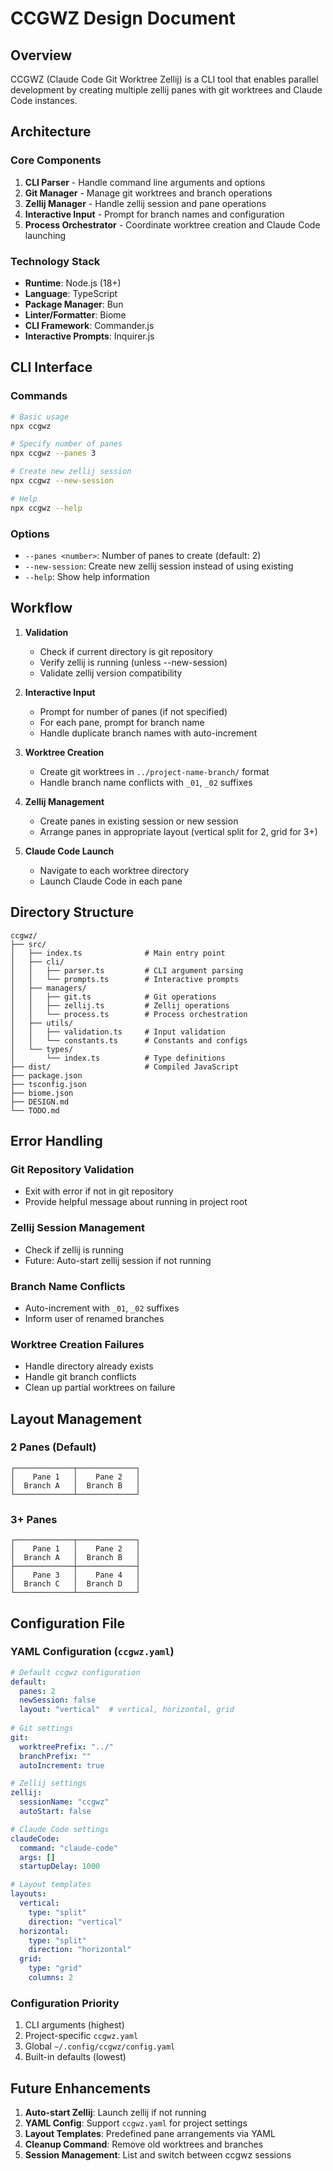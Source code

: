 # CCGWZ Design Document

## Overview

CCGWZ (Claude Code Git Worktree Zellij) is a CLI tool that enables parallel development by creating multiple zellij panes with git worktrees and Claude Code instances.

## Architecture

### Core Components

1. **CLI Parser** - Handle command line arguments and options
2. **Git Manager** - Manage git worktrees and branch operations  
3. **Zellij Manager** - Handle zellij session and pane operations
4. **Interactive Input** - Prompt for branch names and configuration
5. **Process Orchestrator** - Coordinate worktree creation and Claude Code launching

### Technology Stack

- **Runtime**: Node.js (18+)
- **Language**: TypeScript
- **Package Manager**: Bun
- **Linter/Formatter**: Biome
- **CLI Framework**: Commander.js
- **Interactive Prompts**: Inquirer.js

## CLI Interface

### Commands

```bash
# Basic usage
npx ccgwz

# Specify number of panes
npx ccgwz --panes 3

# Create new zellij session
npx ccgwz --new-session

# Help
npx ccgwz --help
```

### Options

- `--panes <number>`: Number of panes to create (default: 2)
- `--new-session`: Create new zellij session instead of using existing
- `--help`: Show help information

## Workflow

1. **Validation**
   - Check if current directory is git repository
   - Verify zellij is running (unless --new-session)
   - Validate zellij version compatibility

2. **Interactive Input**
   - Prompt for number of panes (if not specified)
   - For each pane, prompt for branch name
   - Handle duplicate branch names with auto-increment

3. **Worktree Creation**
   - Create git worktrees in `../project-name-branch/` format
   - Handle branch name conflicts with `_01`, `_02` suffixes

4. **Zellij Management**
   - Create panes in existing session or new session
   - Arrange panes in appropriate layout (vertical split for 2, grid for 3+)

5. **Claude Code Launch**
   - Navigate to each worktree directory
   - Launch Claude Code in each pane

## Directory Structure

```
ccgwz/
├── src/
│   ├── index.ts              # Main entry point
│   ├── cli/
│   │   ├── parser.ts         # CLI argument parsing
│   │   └── prompts.ts        # Interactive prompts
│   ├── managers/
│   │   ├── git.ts            # Git operations
│   │   ├── zellij.ts         # Zellij operations
│   │   └── process.ts        # Process orchestration
│   ├── utils/
│   │   ├── validation.ts     # Input validation
│   │   └── constants.ts      # Constants and configs
│   └── types/
│       └── index.ts          # Type definitions
├── dist/                     # Compiled JavaScript
├── package.json
├── tsconfig.json
├── biome.json
├── DESIGN.md
└── TODO.md
```

## Error Handling

### Git Repository Validation
- Exit with error if not in git repository
- Provide helpful message about running in project root

### Zellij Session Management
- Check if zellij is running
- Future: Auto-start zellij session if not running

### Branch Name Conflicts
- Auto-increment with `_01`, `_02` suffixes
- Inform user of renamed branches

### Worktree Creation Failures
- Handle directory already exists
- Handle git branch conflicts
- Clean up partial worktrees on failure

## Layout Management

### 2 Panes (Default)
```
┌─────────────┬─────────────┐
│    Pane 1   │    Pane 2   │
│  Branch A   │  Branch B   │
└─────────────┴─────────────┘
```

### 3+ Panes
```
┌─────────────┬─────────────┐
│    Pane 1   │    Pane 2   │
│  Branch A   │  Branch B   │
├─────────────┼─────────────┤
│    Pane 3   │    Pane 4   │
│  Branch C   │  Branch D   │
└─────────────┴─────────────┘
```

## Configuration File

### YAML Configuration (`ccgwz.yaml`)

```yaml
# Default ccgwz configuration
default:
  panes: 2
  newSession: false
  layout: "vertical"  # vertical, horizontal, grid
  
# Git settings
git:
  worktreePrefix: "../"
  branchPrefix: ""
  autoIncrement: true

# Zellij settings
zellij:
  sessionName: "ccgwz"
  autoStart: false

# Claude Code settings
claudeCode:
  command: "claude-code"
  args: []
  startupDelay: 1000

# Layout templates
layouts:
  vertical:
    type: "split"
    direction: "vertical"
  horizontal:
    type: "split" 
    direction: "horizontal"
  grid:
    type: "grid"
    columns: 2
```

### Configuration Priority
1. CLI arguments (highest)
2. Project-specific `ccgwz.yaml`
3. Global `~/.config/ccgwz/config.yaml`
4. Built-in defaults (lowest)

## Future Enhancements

1. **Auto-start Zellij**: Launch zellij if not running
2. **YAML Config**: Support `ccgwz.yaml` for project settings
3. **Layout Templates**: Predefined pane arrangements via YAML
4. **Cleanup Command**: Remove old worktrees and branches
5. **Session Management**: List and switch between ccgwz sessions